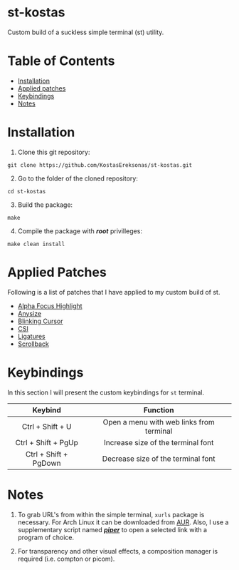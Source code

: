 # st-kostas

Custom build of a suckless simple terminal (st) utility.

Table of Contents
=================
* [Installation](#Installation)
* [Applied patches](#Applied-Patches)
* [Keybindings](#Keybindings)
* [Notes](#Notes)

# Installation

1. Clone this git repository:

`git clone https://github.com/KostasEreksonas/st-kostas.git`

2. Go to the folder of the cloned repository:

`cd st-kostas`

3. Build the package:

`make`

4. Compile the package with ***root*** privilleges:

`make clean install`

# Applied Patches

Following is a list of patches that I have applied to my custom build of st.

* [Alpha Focus Highlight](https://st.suckless.org/patches/alpha_focus_highlight/)
* [Anysize](https://st.suckless.org/patches/anysize/)
* [Blinking Cursor](https://st.suckless.org/patches/blinking_cursor/)
* [CSI](https://st.suckless.org/patches/csi_22_23/)
* [Ligatures](https://st.suckless.org/patches/ligatures/)
* [Scrollback](https://st.suckless.org/patches/scrollback/)

# Keybindings

In this section I will present the custom keybindings for `st` terminal.

|		 Keybind		|					Function				|
|:---------------------:|:-----------------------------------------:|
| Ctrl + Shift + U		| Open a menu with web links from terminal	|
| Ctrl + Shift + PgUp	| Increase size of the terminal font		|
| Ctrl + Shift + PgDown | Decrease size of the terminal font		|

# Notes

1. To grab URL's from within the simple terminal, `xurls` package is necessary. For Arch Linux it can be downloaded from [AUR](https://aur.archlinux.org/packages/xurls/). Also, I use a supplementary script named ***[piper](http://arza.us/paste/piper)*** to open a selected link with a program of choice.

2. For transparency and other visual effects, a composition manager is required (i.e. compton or picom).
